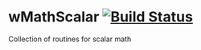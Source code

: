 
# wMathScalar [![Build Status](https://travis-ci.org/Wandalen/wMathScalar.svg?branch=master)](https://travis-ci.org/Wandalen/wMathScalar)

Collection of routines for scalar math


